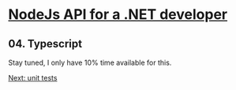 # [NodeJs API for a .NET developer](https://code.waters.com/bitbucket/users/rovian/repos/nodejs-api-for-a-.net-developer)



## 04. Typescript

Stay tuned, I only have 10% time available for this.



[Next: unit tests](https://code.waters.com/bitbucket/users/rovian/repos/nodejs-api-for-a-.net-developer/browse/docs/05-unit-tests.md)

